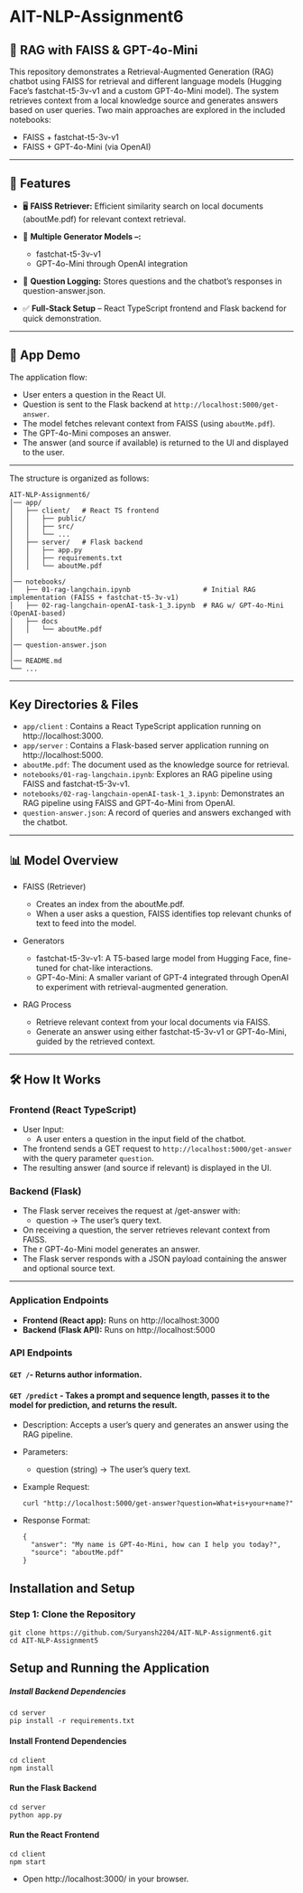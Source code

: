 # AIT-NLP-Assignment6

## 🤖 RAG with FAISS & GPT-4o-Mini

This repository demonstrates a Retrieval-Augmented Generation (RAG) chatbot using FAISS for retrieval and different language models (Hugging Face’s fastchat-t5-3v-v1 and a custom GPT-4o-Mini model). The system retrieves context from a local knowledge source and generates answers based on user queries. Two main approaches are explored in the included notebooks:

- FAISS + fastchat-t5-3v-v1
- FAISS + GPT-4o-Mini (via OpenAI)

<hr>

## 🚀 **Features**

- 🖥️ **FAISS Retriever:** Efficient similarity search on local documents (aboutMe.pdf) for relevant context retrieval.<br>

- 🧠 **Multiple Generator Models –:**

  - fastchat-t5-3v-v1
  - GPT-4o-Mini through OpenAI integration

- 📖 **Question Logging:** Stores questions and the chatbot’s responses in question-answer.json.<br>

- ✅ **Full-Stack Setup** – React TypeScript frontend and Flask backend for quick demonstration.<br>

<hr>

## 🎥 App Demo

The application flow:

- User enters a question in the React UI.
- Question is sent to the Flask backend at `http://localhost:5000/get-answer`.
- The model fetches relevant context from FAISS (using `aboutMe.pdf`).
- The GPT-4o-Mini composes an answer.
- The answer (and source if available) is returned to the UI and displayed to the user.
<hr>

The structure is organized as follows:

```
AIT-NLP-Assignment6/
│── app/
│   ├── client/   # React TS frontend
│   │   ├── public/
│   │   ├── src/
│   │   └── ...
│   ├── server/   # Flask backend
│   │   ├── app.py
│   │   ├── requirements.txt
│   │   └── aboutMe.pdf
│
│── notebooks/
│   ├── 01-rag-langchain.ipynb                  # Initial RAG implementation (FAISS + fastchat-t5-3v-v1)
│   ├── 02-rag-langchain-openAI-task-1_3.ipynb  # RAG w/ GPT-4o-Mini (OpenAI-based)
│   ├── docs
│   │   └── aboutMe.pdf
│
│── question-answer.json
│
│── README.md
└── ...
```

<hr>

## Key Directories & Files

- `app/client` : Contains a React TypeScript application running on http://localhost:3000.
- `app/server` : Contains a Flask-based server application running on http://localhost:5000.
- `aboutMe.pdf`: The document used as the knowledge source for retrieval.
- `notebooks/01-rag-langchain.ipynb`: Explores an RAG pipeline using FAISS and fastchat-t5-3v-v1.
- `notebooks/02-rag-langchain-openAI-task-1_3.ipynb`: Demonstrates an RAG pipeline using FAISS and GPT-4o-Mini from OpenAI.
- `question-answer.json`: A record of queries and answers exchanged with the chatbot.

<hr>

## 📊 Model Overview

- FAISS (Retriever)

  - Creates an index from the aboutMe.pdf.
  - When a user asks a question, FAISS identifies top relevant chunks of text to feed into the model.

- Generators

  - fastchat-t5-3v-v1: A T5-based large model from Hugging Face, fine-tuned for chat-like interactions.
  - GPT-4o-Mini: A smaller variant of GPT-4 integrated through OpenAI to experiment with retrieval-augmented generation.

- RAG Process
  - Retrieve relevant context from your local documents via FAISS.
  - Generate an answer using either fastchat-t5-3v-v1 or GPT-4o-Mini, guided by the retrieved context.

<hr>

## 🛠️ How It Works

### Frontend (React TypeScript)

- User Input:
  - A user enters a question in the input field of the chatbot.
- The frontend sends a GET request to `http://localhost:5000/get-answer` with the query parameter `question`.
- The resulting answer (and source if relevant) is displayed in the UI.

### Backend (Flask)

- The Flask server receives the request at /get-answer with:
  - question → The user’s query text.
- On receiving a question, the server retrieves relevant context from FAISS.
- The r GPT-4o-Mini model generates an answer.
- The Flask server responds with a JSON payload containing the answer and optional source text.

<hr>

### Application Endpoints

- **Frontend (React app):** Runs on http://localhost:3000
- **Backend (Flask API):** Runs on http://localhost:5000

### API Endpoints

#### **`GET /`**- Returns author information.

#### **`GET /predict`** - Takes a prompt and sequence length, passes it to the model for prediction, and returns the result.

- Description: Accepts a user’s query and generates an answer using the RAG pipeline.
- Parameters:
  - question (string) → The user’s query text.
- Example Request:

  ```
  curl "http://localhost:5000/get-answer?question=What+is+your+name?"
  ```

- Response Format:
  ```
  {
    "answer": "My name is GPT-4o-Mini, how can I help you today?",
    "source": "aboutMe.pdf"
  }
  ```

## Installation and Setup

### Step 1: Clone the Repository

```
git clone https://github.com/Suryansh2204/AIT-NLP-Assignment6.git
cd AIT-NLP-Assignment5
```

## Setup and Running the Application

##### Install Backend Dependencies

```
cd server
pip install -r requirements.txt
```

#### Install Frontend Dependencies

```
cd client
npm install
```

#### Run the Flask Backend

```
cd server
python app.py
```

#### Run the React Frontend

```
cd client
npm start
```

- Open http://localhost:3000/ in your browser.
